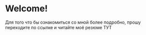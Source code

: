 # Welcome!
Для того что бы ознакомиться со мной более подробно, прошу переходите по ссылке и читайте моё резюме
ТУТ

